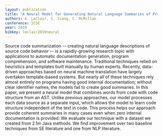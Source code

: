 ```yaml
---
layout: publication
title: "A Neural Model for Generating Natural Language Summaries of Program Subroutines"
authors: A. LeClair, S. Jiang, C. McMillan
conference: ICSE
year: 2019
bibkey: leclair2019neural
---
```

Source code summarization -- creating natural language descriptions of source code behavior -- is a rapidly-growing research topic with applications to automatic documentation generation, program comprehension, and software maintenance. Traditional techniques relied on heuristics and templates built manually by human experts. Recently, data-driven approaches based on neural machine translation have largely overtaken template-based systems. But nearly all of these techniques rely almost entirely on programs having good internal documentation; without clear identifier names, the models fail to create good summaries. In this paper, we present a neural model that combines words from code with code structure from an AST. Unlike previous approaches, our model processes each data source as a separate input, which allows the model to learn code structure independent of the text in code. This process helps our approach provide coherent summaries in many cases even when zero internal documentation is provided. We evaluate our technique with a dataset we created from 2.1m Java methods. We find improvement over two baseline techniques from SE literature and one from NLP literature. 
